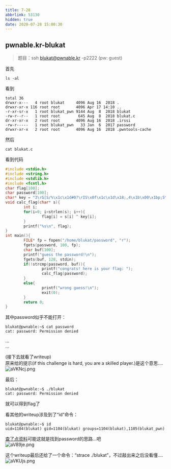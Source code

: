 ```yaml
---
title: 7-28
abbrlink: 53130
hidden: true
date: 2020-07-28 15:00:30
---
```


## pwnable.kr-blukat
>题目：ssh blukat@pwnable.kr -p2222 (pw: guest)


首先
```
ls -al
```
看到
```
total 36
drwxr-x---   4 root blukat     4096 Aug 16  2018 .
drwxr-xr-x 116 root root       4096 Apr 17 14:10 ..
-r-xr-sr-x   1 root blukat_pwn 9144 Aug  8  2018 blukat
-rw-r--r--   1 root root        645 Aug  8  2018 blukat.c
dr-xr-xr-x   2 root root       4096 Aug 16  2018 .irssi
-rw-r-----   1 root blukat_pwn   33 Jan  6  2017 password
drwxr-xr-x   2 root root       4096 Aug 16  2018 .pwntools-cache
```
然后
```
cat blukat.c
```
看到代码
```c++
#include <stdio.h>
#include <string.h>
#include <stdlib.h>
#include <fcntl.h>
char flag[100];
char password[100];
char* key = "3\rG[S/%\x1c\x1d#0?\rIS\x0f\x1c\x1d\x18;,4\x1b\x00\x1bp;5\x0b\x1b\x08\x45+";
void calc_flag(char* s){
        int i;
        for(i=0; i<strlen(s); i++){
                flag[i] = s[i] ^ key[i];
        }      
        printf("%s\n", flag);               
}                    
int main(){                                 
        FILE* fp = fopen("/home/blukat/password", "r");                        
        fgets(password, 100, fp);                                        
        char buf[100];              
        printf("guess the password!\n");                                  
        fgets(buf, 128, stdin);                  
        if(!strcmp(password, buf)){              
                printf("congrats! here is your flag: ");
                calc_flag(password);
        }
        else{
                printf("wrong guess!\n");
                exit(0);
        }
        return 0;
}
```
其中password似乎不能打开：
```
blukat@pwnable:~$ cat password
cat: password: Permission denied
```
...   
...


(接下去就看了writeup)     
原来给的提示(if this challenge is hard, you are a skilled player.)是这个意思....
![aVKNcj.png](https://s1.ax1x.com/2020/07/28/aVKNcj.png)   

最后：   
```
blukat@pwnable:~$ ./blukat
cat: password: Permission denied
```
就可以得到flag了    

看其他的writeup涉及到了“id”命令：        
```
blukat@pwnable:~$ id     
uid=1104(blukat) gid=1104(blukat) groups=1104(blukat),1105(blukat_pwn)
```
[查了点资料](https://blog.csdn.net/yexiangcsdn/article/details/80736019)可能这就是找到password的思路...吧    
![aV89je.png](https://s1.ax1x.com/2020/07/28/aV89je.png)   

这个writeup最后还给了一个命令：“strace ./blukat"，不过敲出来之后没看懂....
![aVKUjs.png](https://s1.ax1x.com/2020/07/28/aVKUjs.png)
